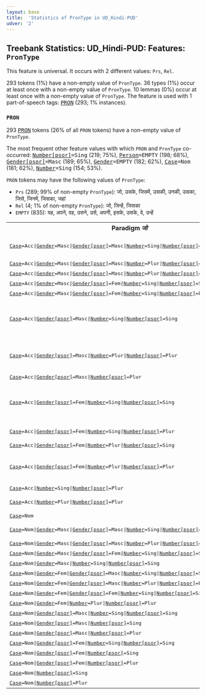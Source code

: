 ```yaml
---
layout: base
title:  'Statistics of PronType in UD_Hindi-PUD'
udver: '2'
---
```


## Treebank Statistics: UD_Hindi-PUD: Features: `PronType`

This feature is universal.
It occurs with 2 different values: `Prs`, `Rel`.

293 tokens (1%) have a non-empty value of `PronType`.
36 types (1%) occur at least once with a non-empty value of `PronType`.
10 lemmas (0%) occur at least once with a non-empty value of `PronType`.
The feature is used with 1 part-of-speech tags: <tt><a href="hi_pud-pos-PRON.html">PRON</a></tt> (293; 1% instances).

### `PRON`

293 <tt><a href="hi_pud-pos-PRON.html">PRON</a></tt> tokens (26% of all `PRON` tokens) have a non-empty value of `PronType`.

The most frequent other feature values with which `PRON` and `PronType` co-occurred: <tt><a href="hi_pud-feat-Number-psor.html">Number[psor]</a></tt><tt>=Sing</tt> (219; 75%), <tt><a href="hi_pud-feat-Person.html">Person</a></tt><tt>=EMPTY</tt> (198; 68%), <tt><a href="hi_pud-feat-Gender-psor.html">Gender[psor]</a></tt><tt>=Masc</tt> (189; 65%), <tt><a href="hi_pud-feat-Gender.html">Gender</a></tt><tt>=EMPTY</tt> (182; 62%), <tt><a href="hi_pud-feat-Case.html">Case</a></tt><tt>=Nom</tt> (181; 62%), <tt><a href="hi_pud-feat-Number.html">Number</a></tt><tt>=Sing</tt> (154; 53%).

`PRON` tokens may have the following values of `PronType`:

* `Prs` (289; 99% of non-empty `PronType`): जो, उसके, जिसमें, उसकी, उनकी, उसका, जिसे, जिनमें, जिसका, जहां
* `Rel` (4; 1% of non-empty `PronType`): जो, जिन्हें, जिसका
* `EMPTY` (835): यह, अपने, वह, उसने, उसे, अपनी, इसके, उसके, वे, उन्हें

<table>
  <tr><th>Paradigm <i>जो</i></th><th><tt>Prs</tt></th><th><tt>Rel</tt></th></tr>
  <tr><td><tt><tt><a href="hi_pud-feat-Case.html">Case</a></tt><tt>=Acc</tt>|<tt><a href="hi_pud-feat-Gender.html">Gender</a></tt><tt>=Masc</tt>|<tt><a href="hi_pud-feat-Gender-psor.html">Gender[psor]</a></tt><tt>=Masc</tt>|<tt><a href="hi_pud-feat-Number.html">Number</a></tt><tt>=Sing</tt>|<tt><a href="hi_pud-feat-Number-psor.html">Number[psor]</a></tt><tt>=Sing</tt></tt></td><td>जिसके, जिसमें, जिसे</td><td></td></tr>
  <tr><td><tt><tt><a href="hi_pud-feat-Case.html">Case</a></tt><tt>=Acc</tt>|<tt><a href="hi_pud-feat-Gender.html">Gender</a></tt><tt>=Masc</tt>|<tt><a href="hi_pud-feat-Gender-psor.html">Gender[psor]</a></tt><tt>=Masc</tt>|<tt><a href="hi_pud-feat-Number.html">Number</a></tt><tt>=Plur</tt>|<tt><a href="hi_pud-feat-Number-psor.html">Number[psor]</a></tt><tt>=Plur</tt></tt></td><td>जिन्होंने</td><td></td></tr>
  <tr><td><tt><tt><a href="hi_pud-feat-Case.html">Case</a></tt><tt>=Acc</tt>|<tt><a href="hi_pud-feat-Gender.html">Gender</a></tt><tt>=Masc</tt>|<tt><a href="hi_pud-feat-Gender-psor.html">Gender[psor]</a></tt><tt>=Masc</tt>|<tt><a href="hi_pud-feat-Number.html">Number</a></tt><tt>=Plur</tt>|<tt><a href="hi_pud-feat-Number-psor.html">Number[psor]</a></tt><tt>=Plur</tt>|<tt><a href="hi_pud-feat-Polite.html">Polite</a></tt><tt>=Form</tt></tt></td><td>जिनके</td><td></td></tr>
  <tr><td><tt><tt><a href="hi_pud-feat-Case.html">Case</a></tt><tt>=Acc</tt>|<tt><a href="hi_pud-feat-Gender.html">Gender</a></tt><tt>=Masc</tt>|<tt><a href="hi_pud-feat-Gender-psor.html">Gender[psor]</a></tt><tt>=Fem</tt>|<tt><a href="hi_pud-feat-Number.html">Number</a></tt><tt>=Sing</tt>|<tt><a href="hi_pud-feat-Number-psor.html">Number[psor]</a></tt><tt>=Sing</tt></tt></td><td>जिसके</td><td></td></tr>
  <tr><td><tt><tt><a href="hi_pud-feat-Case.html">Case</a></tt><tt>=Acc</tt>|<tt><a href="hi_pud-feat-Gender.html">Gender</a></tt><tt>=Masc</tt>|<tt><a href="hi_pud-feat-Gender-psor.html">Gender[psor]</a></tt><tt>=Fem</tt>|<tt><a href="hi_pud-feat-Number.html">Number</a></tt><tt>=Sing</tt>|<tt><a href="hi_pud-feat-Number-psor.html">Number[psor]</a></tt><tt>=Plur</tt></tt></td><td>जिसमें</td><td></td></tr>
  <tr><td><tt><tt><a href="hi_pud-feat-Case.html">Case</a></tt><tt>=Acc</tt>|<tt><a href="hi_pud-feat-Gender-psor.html">Gender[psor]</a></tt><tt>=Masc</tt>|<tt><a href="hi_pud-feat-Number.html">Number</a></tt><tt>=Sing</tt>|<tt><a href="hi_pud-feat-Number-psor.html">Number[psor]</a></tt><tt>=Sing</tt></tt></td><td>जिसमें, जिसे, जिसके, जिसने, जिससे</td><td></td></tr>
  <tr><td><tt><tt><a href="hi_pud-feat-Case.html">Case</a></tt><tt>=Acc</tt>|<tt><a href="hi_pud-feat-Gender-psor.html">Gender[psor]</a></tt><tt>=Masc</tt>|<tt><a href="hi_pud-feat-Number.html">Number</a></tt><tt>=Plur</tt>|<tt><a href="hi_pud-feat-Number-psor.html">Number[psor]</a></tt><tt>=Plur</tt></tt></td><td>जिनमें, जिन्हें, जिन्होंने, जिनसे</td><td>जिन्हें</td></tr>
  <tr><td><tt><tt><a href="hi_pud-feat-Case.html">Case</a></tt><tt>=Acc</tt>|<tt><a href="hi_pud-feat-Gender-psor.html">Gender[psor]</a></tt><tt>=Masc</tt>|<tt><a href="hi_pud-feat-Number-psor.html">Number[psor]</a></tt><tt>=Plur</tt></tt></td><td>जिन्हें</td><td></td></tr>
  <tr><td><tt><tt><a href="hi_pud-feat-Case.html">Case</a></tt><tt>=Acc</tt>|<tt><a href="hi_pud-feat-Gender-psor.html">Gender[psor]</a></tt><tt>=Fem</tt>|<tt><a href="hi_pud-feat-Number.html">Number</a></tt><tt>=Sing</tt>|<tt><a href="hi_pud-feat-Number-psor.html">Number[psor]</a></tt><tt>=Sing</tt></tt></td><td>जिसमें, जिसे, जिसके, जिसने, जिससे</td><td></td></tr>
  <tr><td><tt><tt><a href="hi_pud-feat-Case.html">Case</a></tt><tt>=Acc</tt>|<tt><a href="hi_pud-feat-Gender-psor.html">Gender[psor]</a></tt><tt>=Fem</tt>|<tt><a href="hi_pud-feat-Number.html">Number</a></tt><tt>=Sing</tt>|<tt><a href="hi_pud-feat-Number-psor.html">Number[psor]</a></tt><tt>=Plur</tt></tt></td><td>जिसमें, जिसने</td><td></td></tr>
  <tr><td><tt><tt><a href="hi_pud-feat-Case.html">Case</a></tt><tt>=Acc</tt>|<tt><a href="hi_pud-feat-Gender-psor.html">Gender[psor]</a></tt><tt>=Fem</tt>|<tt><a href="hi_pud-feat-Number.html">Number</a></tt><tt>=Plur</tt>|<tt><a href="hi_pud-feat-Number-psor.html">Number[psor]</a></tt><tt>=Sing</tt></tt></td><td>जिनमें</td><td></td></tr>
  <tr><td><tt><tt><a href="hi_pud-feat-Case.html">Case</a></tt><tt>=Acc</tt>|<tt><a href="hi_pud-feat-Gender-psor.html">Gender[psor]</a></tt><tt>=Fem</tt>|<tt><a href="hi_pud-feat-Number.html">Number</a></tt><tt>=Plur</tt>|<tt><a href="hi_pud-feat-Number-psor.html">Number[psor]</a></tt><tt>=Plur</tt></tt></td><td>जिनमें, जिन्हें, जिनके, जिन्होंने</td><td></td></tr>
  <tr><td><tt><tt><a href="hi_pud-feat-Case.html">Case</a></tt><tt>=Acc</tt>|<tt><a href="hi_pud-feat-Number.html">Number</a></tt><tt>=Sing</tt>|<tt><a href="hi_pud-feat-Number-psor.html">Number[psor]</a></tt><tt>=Plur</tt></tt></td><td>जिसमें</td><td></td></tr>
  <tr><td><tt><tt><a href="hi_pud-feat-Case.html">Case</a></tt><tt>=Acc</tt>|<tt><a href="hi_pud-feat-Number.html">Number</a></tt><tt>=Plur</tt>|<tt><a href="hi_pud-feat-Number-psor.html">Number[psor]</a></tt><tt>=Plur</tt></tt></td><td>जिनमें, जिन्होंने</td><td></td></tr>
  <tr><td><tt><tt><a href="hi_pud-feat-Case.html">Case</a></tt><tt>=Nom</tt></tt></td><td>जो</td><td></td></tr>
  <tr><td><tt><tt><a href="hi_pud-feat-Case.html">Case</a></tt><tt>=Nom</tt>|<tt><a href="hi_pud-feat-Gender.html">Gender</a></tt><tt>=Masc</tt>|<tt><a href="hi_pud-feat-Gender-psor.html">Gender[psor]</a></tt><tt>=Masc</tt>|<tt><a href="hi_pud-feat-Number.html">Number</a></tt><tt>=Sing</tt>|<tt><a href="hi_pud-feat-Number-psor.html">Number[psor]</a></tt><tt>=Sing</tt></tt></td><td>जिसका, जो</td><td></td></tr>
  <tr><td><tt><tt><a href="hi_pud-feat-Case.html">Case</a></tt><tt>=Nom</tt>|<tt><a href="hi_pud-feat-Gender.html">Gender</a></tt><tt>=Masc</tt>|<tt><a href="hi_pud-feat-Gender-psor.html">Gender[psor]</a></tt><tt>=Masc</tt>|<tt><a href="hi_pud-feat-Number.html">Number</a></tt><tt>=Plur</tt>|<tt><a href="hi_pud-feat-Number-psor.html">Number[psor]</a></tt><tt>=Plur</tt></tt></td><td>जिनका</td><td></td></tr>
  <tr><td><tt><tt><a href="hi_pud-feat-Case.html">Case</a></tt><tt>=Nom</tt>|<tt><a href="hi_pud-feat-Gender.html">Gender</a></tt><tt>=Masc</tt>|<tt><a href="hi_pud-feat-Gender-psor.html">Gender[psor]</a></tt><tt>=Fem</tt>|<tt><a href="hi_pud-feat-Number.html">Number</a></tt><tt>=Sing</tt>|<tt><a href="hi_pud-feat-Number-psor.html">Number[psor]</a></tt><tt>=Sing</tt></tt></td><td>जिसका</td><td></td></tr>
  <tr><td><tt><tt><a href="hi_pud-feat-Case.html">Case</a></tt><tt>=Nom</tt>|<tt><a href="hi_pud-feat-Gender.html">Gender</a></tt><tt>=Masc</tt>|<tt><a href="hi_pud-feat-Number.html">Number</a></tt><tt>=Sing</tt>|<tt><a href="hi_pud-feat-Number-psor.html">Number[psor]</a></tt><tt>=Sing</tt></tt></td><td>जिसका</td><td></td></tr>
  <tr><td><tt><tt><a href="hi_pud-feat-Case.html">Case</a></tt><tt>=Nom</tt>|<tt><a href="hi_pud-feat-Gender.html">Gender</a></tt><tt>=Fem</tt>|<tt><a href="hi_pud-feat-Gender-psor.html">Gender[psor]</a></tt><tt>=Masc</tt>|<tt><a href="hi_pud-feat-Number.html">Number</a></tt><tt>=Sing</tt>|<tt><a href="hi_pud-feat-Number-psor.html">Number[psor]</a></tt><tt>=Sing</tt></tt></td><td>जिसकी</td><td></td></tr>
  <tr><td><tt><tt><a href="hi_pud-feat-Case.html">Case</a></tt><tt>=Nom</tt>|<tt><a href="hi_pud-feat-Gender.html">Gender</a></tt><tt>=Fem</tt>|<tt><a href="hi_pud-feat-Gender-psor.html">Gender[psor]</a></tt><tt>=Masc</tt>|<tt><a href="hi_pud-feat-Number.html">Number</a></tt><tt>=Plur</tt>|<tt><a href="hi_pud-feat-Number-psor.html">Number[psor]</a></tt><tt>=Plur</tt></tt></td><td>जिनकी</td><td></td></tr>
  <tr><td><tt><tt><a href="hi_pud-feat-Case.html">Case</a></tt><tt>=Nom</tt>|<tt><a href="hi_pud-feat-Gender.html">Gender</a></tt><tt>=Fem</tt>|<tt><a href="hi_pud-feat-Gender-psor.html">Gender[psor]</a></tt><tt>=Fem</tt>|<tt><a href="hi_pud-feat-Number.html">Number</a></tt><tt>=Sing</tt>|<tt><a href="hi_pud-feat-Number-psor.html">Number[psor]</a></tt><tt>=Sing</tt></tt></td><td>जिसकी</td><td></td></tr>
  <tr><td><tt><tt><a href="hi_pud-feat-Case.html">Case</a></tt><tt>=Nom</tt>|<tt><a href="hi_pud-feat-Gender.html">Gender</a></tt><tt>=Fem</tt>|<tt><a href="hi_pud-feat-Number.html">Number</a></tt><tt>=Plur</tt>|<tt><a href="hi_pud-feat-Number-psor.html">Number[psor]</a></tt><tt>=Plur</tt></tt></td><td>जिनकी</td><td></td></tr>
  <tr><td><tt><tt><a href="hi_pud-feat-Case.html">Case</a></tt><tt>=Nom</tt>|<tt><a href="hi_pud-feat-Gender-psor.html">Gender[psor]</a></tt><tt>=Masc</tt>|<tt><a href="hi_pud-feat-Number.html">Number</a></tt><tt>=Sing</tt>|<tt><a href="hi_pud-feat-Number-psor.html">Number[psor]</a></tt><tt>=Sing</tt></tt></td><td>जिसका</td><td>जिसका</td></tr>
  <tr><td><tt><tt><a href="hi_pud-feat-Case.html">Case</a></tt><tt>=Nom</tt>|<tt><a href="hi_pud-feat-Gender-psor.html">Gender[psor]</a></tt><tt>=Masc</tt>|<tt><a href="hi_pud-feat-Number-psor.html">Number[psor]</a></tt><tt>=Sing</tt></tt></td><td>जो</td><td></td></tr>
  <tr><td><tt><tt><a href="hi_pud-feat-Case.html">Case</a></tt><tt>=Nom</tt>|<tt><a href="hi_pud-feat-Gender-psor.html">Gender[psor]</a></tt><tt>=Masc</tt>|<tt><a href="hi_pud-feat-Number-psor.html">Number[psor]</a></tt><tt>=Plur</tt></tt></td><td>जो</td><td>जो</td></tr>
  <tr><td><tt><tt><a href="hi_pud-feat-Case.html">Case</a></tt><tt>=Nom</tt>|<tt><a href="hi_pud-feat-Gender-psor.html">Gender[psor]</a></tt><tt>=Fem</tt>|<tt><a href="hi_pud-feat-Number.html">Number</a></tt><tt>=Sing</tt>|<tt><a href="hi_pud-feat-Number-psor.html">Number[psor]</a></tt><tt>=Sing</tt></tt></td><td>जिसका</td><td></td></tr>
  <tr><td><tt><tt><a href="hi_pud-feat-Case.html">Case</a></tt><tt>=Nom</tt>|<tt><a href="hi_pud-feat-Gender-psor.html">Gender[psor]</a></tt><tt>=Fem</tt>|<tt><a href="hi_pud-feat-Number-psor.html">Number[psor]</a></tt><tt>=Sing</tt></tt></td><td>जो</td><td>जो</td></tr>
  <tr><td><tt><tt><a href="hi_pud-feat-Case.html">Case</a></tt><tt>=Nom</tt>|<tt><a href="hi_pud-feat-Gender-psor.html">Gender[psor]</a></tt><tt>=Fem</tt>|<tt><a href="hi_pud-feat-Number-psor.html">Number[psor]</a></tt><tt>=Plur</tt></tt></td><td>जो</td><td></td></tr>
  <tr><td><tt><tt><a href="hi_pud-feat-Case.html">Case</a></tt><tt>=Nom</tt>|<tt><a href="hi_pud-feat-Number-psor.html">Number[psor]</a></tt><tt>=Sing</tt></tt></td><td>जो</td><td></td></tr>
  <tr><td><tt><tt><a href="hi_pud-feat-Case.html">Case</a></tt><tt>=Nom</tt>|<tt><a href="hi_pud-feat-Number-psor.html">Number[psor]</a></tt><tt>=Plur</tt></tt></td><td>जो</td><td></td></tr>
</table>

